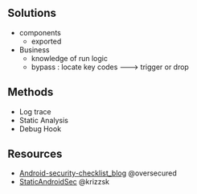## Solutions
- components
  - exported
- Business
  - knowledge of run logic
  - bypass : locate key codes ---> trigger or drop
  


## Methods
- Log trace
- Static Analysis
- Debug Hook


## Resources
- [Android-security-checklist_blog](https://blog.oversecured.com/)  @oversecured
- [StaticAndroidSec](https://github.com/krizzsk/HackersCave4StaticAndroidSec)  @krizzsk

